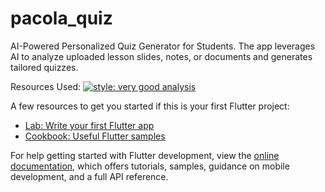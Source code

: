 # pacola_quiz

AI-Powered Personalized Quiz Generator for Students. The app leverages AI to analyze uploaded lesson slides, notes, or documents and generates tailored quizzes.
 

Resources Used:
[![style: very good analysis](https://img.shields.io/badge/style-very_good_analysis-B22C89.svg)](https://pub.dev/packages/very_good_analysis)


A few resources to get you started if this is your first Flutter project:

- [Lab: Write your first Flutter app](https://docs.flutter.dev/get-started/codelab)
- [Cookbook: Useful Flutter samples](https://docs.flutter.dev/cookbook)

For help getting started with Flutter development, view the
[online documentation](https://docs.flutter.dev/), which offers tutorials,
samples, guidance on mobile development, and a full API reference.
